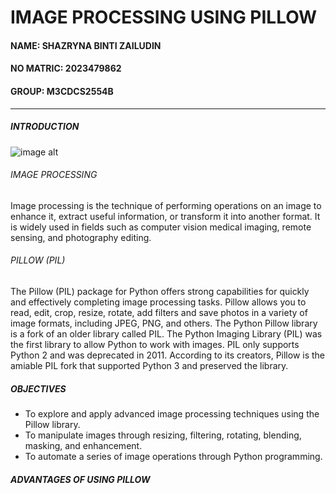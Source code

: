 # IMAGE PROCESSING USING PILLOW
#### NAME: SHAZRYNA BINTI ZAILUDIN
#### NO MATRIC: 2023479862
#### GROUP: M3CDCS2554B

---
##### INTRODUCTION

![image alt](https://github.com/inaee/website/blob/e11a3c418b70d08af7a40bab2610633721391291/pillow_picture1.png)
###### IMAGE PROCESSING
Image processing is the technique of performing operations on an image to enhance it, extract useful information, or transform it into another format. It is widely used in fields such as computer vision medical imaging, remote sensing, and photography editing. 

###### PILLOW (PIL)
The Pillow (PIL) package for Python offers strong capabilities for quickly and effectively completing image processing tasks. Pillow allows you to read, edit, crop, resize, rotate, add filters and save photos in a variety of image formats, including JPEG, PNG, and others.  The Python Pillow library is a fork of an older library called PIL. The Python Imaging Library (PIL) was the first library to allow Python to work with images. PIL only supports Python 2 and was deprecated in 2011. According to its creators, Pillow is the amiable PIL fork that supported Python 3 and preserved the library.

##### OBJECTIVES
* To explore and apply advanced image processing techniques using the Pillow library.
* To manipulate images through resizing, filtering, rotating, blending, masking, and enhancement.
* To automate a series of image operations through Python programming.

##### ADVANTAGES OF USING PILLOW
